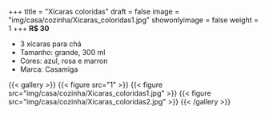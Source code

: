 +++
title = "Xícaras coloridas"
draft = false
image = "img/casa/cozinha/Xicaras_coloridas1.jpg"
showonlyimage = false
weight = 1
+++
**R$ 30**

<!--more-->

- 3 xícaras para chá
- Tamanho: grande, 300 ml
- Cores: azul, rosa e marron
- Marca: Casamiga



{{< gallery >}}
{{< figure src="1" >}}
{{< figure src="img/casa/cozinha/Xicaras_coloridas1.jpg" >}}
{{< figure src="img/casa/cozinha/Xicaras_coloridas2.jpg" >}}
{{< /gallery >}}

